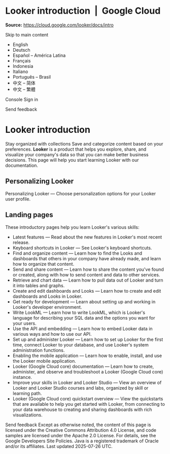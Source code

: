 # Looker introduction  |  Google Cloud

**Source:** https://cloud.google.com/looker/docs/intro

Skip to main content 
  * English
  * Deutsch
  * Español – América Latina
  * Français
  * Indonesia
  * Italiano
  * Português – Brasil
  * 中文 – 简体
  * 中文 – 繁體

Console  Sign in




Send feedback 
#  Looker introduction
Stay organized with collections  Save and categorize content based on your preferences. 
**Looker** is a product that helps you explore, share, and visualize your company's data so that you can make better business decisions. This page will help you start learning Looker with our documentation. 
## Personalizing Looker
Personalizing Looker — Choose personalization options for your Looker user profile.
## Landing pages
These introductory pages help you learn Looker's various skills:
  * Latest features — Read about the new features in Looker's most recent release.
  * Keyboard shortcuts in Looker — See Looker's keyboard shortcuts.
  * Find and organize content — Learn how to find the Looks and dashboards that others in your company have already made, and learn how to organize that content.
  * Send and share content — Learn how to share the content you've found or created, along with how to send content and data to other services.
  * Retrieve and chart data — Learn how to pull data out of Looker and turn it into tables and graphs.
  * Create and edit dashboards and Looks — Learn how to create and edit dashboards and Looks in Looker.
  * Get ready for development — Learn about setting up and working in Looker's developer environment.
  * Write LookML — Learn how to write LookML, which is Looker's language for describing your SQL data and the options you want for your users.
  * Use the API and embedding — Learn how to embed Looker data in various ways and how to use our API.
  * Set up and administer Looker — Learn how to set up Looker for the first time, connect Looker to your database, and use Looker's system administration functions.
  * Enabling the mobile application — Learn how to enable, install, and use the Looker mobile application.
  * Looker (Google Cloud core) documentation — Learn how to create, administer, and observe and troubleshoot a Looker (Google Cloud core) instance.
  * Improve your skills in Looker and Looker Studio — View an overview of Looker and Looker Studio courses and labs, organized by skill or learning path.
  * Looker (Google Cloud core) quickstart overview — View the quickstarts that are available to help you get started with Looker, from connecting to your data warehouse to creating and sharing dashboards with rich visualizations.


Send feedback 
Except as otherwise noted, the content of this page is licensed under the Creative Commons Attribution 4.0 License, and code samples are licensed under the Apache 2.0 License. For details, see the Google Developers Site Policies. Java is a registered trademark of Oracle and/or its affiliates.
Last updated 2025-07-26 UTC.


